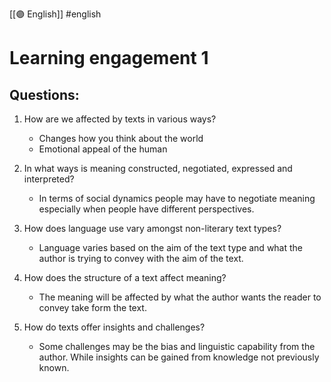 [[🟣 English]] #english 


# Learning engagement 1 
## Questions:
1. How are we affected by texts in various ways?
	- Changes how you think about the world
	- Emotional appeal of the human 

2. In what ways is meaning constructed, negotiated, expressed and interpreted?
	- In terms of social dynamics people may have to negotiate meaning especially when people have different perspectives. 

3. How does language use vary amongst non-literary text types? 
	- Language varies based on the aim of the text type and what the author is trying to convey with the aim of the text. 

4. How does the structure of a text affect meaning?
	- The meaning will be affected by what the author wants the reader to convey take form the text. 

5. How do texts offer insights and challenges?
	- Some challenges may be the bias and linguistic capability from the author. While insights can be gained from knowledge not previously known. 